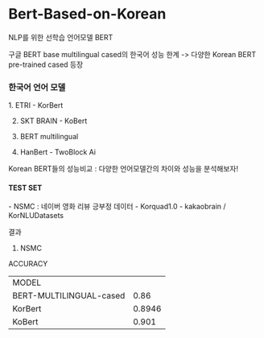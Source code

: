 # Bert-Based-on-Korean

NLP를 위한 선학습 언어모델 BERT

구글 BERT base multilingual cased의 한국어 성능 한계 -> 다양한 Korean BERT pre-trained cased 등장

<h3>한국어 언어 모델</h3>
1. ETRI - KorBert</br>

2. SKT BRAIN - KoBert</br>

3. BERT multilingual</br>

4. HanBert - TwoBlock Ai</br>


Korean BERT들의 성능비교 : 다양한 언어모델간의 차이와 성능을 분석해보자!

<h4>TEST SET</h4>
- NSMC : 네이버 영화 리뷰 긍부정 데이터 
- Korquad1.0
- kakaobrain / KorNLUDatasets

결과 

1. NSMC
<table>
  <tr>
    <td>MODEL</tr><tr>ACCURACY</td>
  </tr>
  <tr>
    <td>BERT-MULTILINGUAL-cased</td><td>0.86</td>
  </tr>
  <tr>
    <td>KorBert</td><td>0.8946</td>
  </tr>
  <tr>
    <td>KoBert</td><td>0.901</td>
  </tr>
</table>
